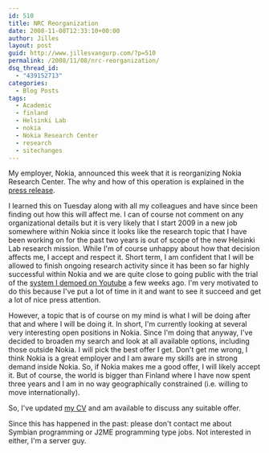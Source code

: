```yaml
---
id: 510
title: NRC Reorganization
date: 2008-11-08T12:33:10+00:00
author: Jilles
layout: post
guid: http://www.jillesvangurp.com/?p=510
permalink: /2008/11/08/nrc-reorganization/
dsq_thread_id:
  - "439152713"
categories:
  - Blog Posts
tags:
  - Academic
  - finland
  - Helsinki Lab
  - nokia
  - Nokia Research Center
  - research
  - sitechanges
---
```

My employer, Nokia, announced this week that it is reorganizing Nokia Research Center. The why and how of this operation is explained in the <a href="http://research.nokia.com/news/Nokia+continues+its+change+and+renews+some+of+its+activities">press release</a>.

I learned this on Tuesday along with all my colleagues and have since been finding out how this will affect me. I can of course not comment on any organizational details but it is very likely that I start 2009 in a new job somewhere within Nokia since it looks like the research topic that I have been working on for the past two years is out of scope of the new Helsinki Lab research mission. While I'm of course unhappy about how that decision affects me, I accept and respect it. Short term, I am confident that I will be allowed to finish ongoing research activity since it has been so far highly successful within Nokia and we are quite close to going public with the trial of the <a href="http://www.jillesvangurp.com/2008/10/09/local-interaction-demo-on-youtube/">system I demoed on Youtube</a> a few weeks ago. I'm very motivated to do this because I've put a lot of time in it and want to see it succeed and get a lot of nice press attention.

However, a topic that is of course on my mind is what I will be doing after that and where I will be doing it. In short, I'm currently looking at several very interesting open positions in Nokia. Since I'm doing that anyway, I've decided to broaden my search and look at all available options, including those outside Nokia. I will pick the best offer I get. Don't get me wrong, I think Nokia is a great employer and I am aware my skills are in strong demand inside Nokia. So, if Nokia makes me a good offer, I will likely accept it. But of course, the world is bigger than Finland where I have now spent three years and I am in no way geographically constrained (i.e. willing to move internationally).

So, I've updated <a href="http://www.jillesvangurp.com/cv">my CV</a> and am available to discuss any suitable offer.

Since this has happened in the past: please don't contact me about Symbian programming or J2ME programming type jobs. Not interested in either, I'm a server guy.